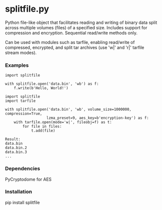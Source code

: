 # splitfile.py

Python file-like object that facilitates reading and writing of binary data split across multiple volumes (files) of a specified size. Includes support for compression and encryption.  Sequential read/write methods only.

Can be used with modules such as tarfile, enabling read/write of compressed, encrypted, and split tar archives (use 'w|' and 'r|' tarfile stream modes).

### Examples
```
import splitfile

with splitfile.open('data.bin', 'wb') as f:
    f.write(b'Hello, World!')
```
```
import splitfile
import tarfile

with splitfile.open('data.bin', 'wb', volume_size=1000000, compression=True, 
                   lzma_preset=9, aes_key=b'encryption-key') as f:
    with tarfile.open(mode='w|', fileobj=f) as t:
        for file in files:
            t.add(file)
     
Result:
data.bin
data.bin.2
data.bin.3
...
```
### Dependencies

PyCryptodome for AES

### Installation

pip install splitfile
